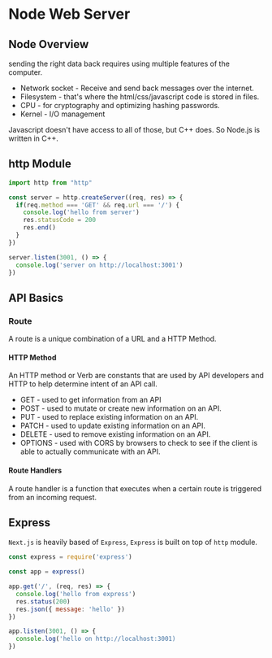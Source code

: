 # Node Web Server 
## Node Overview 
sending the right data back requires using multiple features of the computer. 
- Network socket - Receive and send back messages over the internet.
- Filesystem - that's where the html/css/javascript code is stored in files.
- CPU - for cryptography and optimizing hashing passwords.
- Kernel - I/O management

Javascript doesn't have access to all of those, but C++ does. So Node.js is written in C++. 

## http Module 
```js
import http from "http"

const server = http.createServer((req, res) => {
  if(req.method === 'GET' && req.url === '/') {
    console.log('hello from server')
    res.statusCode = 200
    res.end()
  }
})

server.listen(3001, () => {
  console.log('server on http://localhost:3001')
})
```

## API Basics
### Route 
A route is a unique combination of a URL and a HTTP Method.
#### HTTP Method
An HTTP method or Verb are constants that are used by API developers and HTTP to help determine intent of an API call. 
* GET - used to get information from an API
* POST - used to mutate or create new information on an API.
* PUT - used to replace existing information on an API.
* PATCH - used to update existing information on an API.
* DELETE - used to remove existing information on an API.
* OPTIONS - used with CORS by browsers to check to see if the client is able to actually communicate with an API.

#### Route Handlers 
A route handler is a function that executes when a certain route is triggered from an incoming request. 

## Express
`Next.js` is heavily based of `Express`, `Express` is built on top of `http` module. 
```js
const express = require('express')

const app = express()

app.get('/', (req, res) => {
  console.log('hello from express')
  res.status(200)
  res.json({ message: 'hello' })
})

app.listen(3001, () => {
  console.log('hello on http://localhost:3001)
})
```
